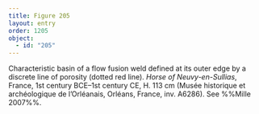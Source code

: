```yaml
---
title: Figure 205
layout: entry
order: 1205
object:
  - id: "205"
---
```


Characteristic basin of a flow fusion weld defined at its outer edge by a discrete line of porosity (dotted red line). *Horse of Neuvy-en-Sullias*, France, 1st century BCE–1st century CE, H. 113 cm (Musée historique et archéologique de l’Orléanais, Orléans, France, inv. A6286). See %%Mille 2007%%.
